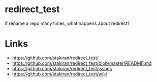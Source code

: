 # redirect_test
If rename a repo many times, what happens about redirect?

# Links
- https://github.com/stakiran/redirect_test/
- https://github.com/stakiran/redirect_test/blob/master/README.md
- https://github.com/stakiran/redirect_test/issues
- https://github.com/stakiran/redirect_test/wiki

